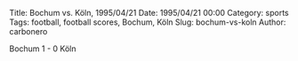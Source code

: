 Title: Bochum vs. Köln, 1995/04/21
Date: 1995/04/21 00:00
Category: sports
Tags: football, football scores, Bochum, Köln
Slug: bochum-vs-koln
Author: carbonero


Bochum 1 - 0 Köln
